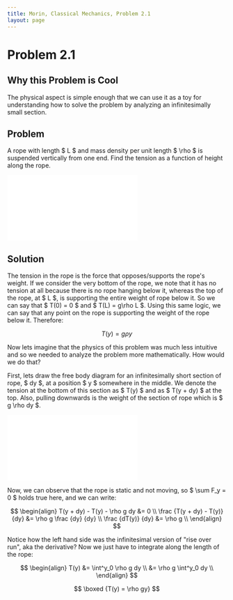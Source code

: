 ```yaml
---
title: Morin, Classical Mechanics, Problem 2.1
layout: page
---
```


# Problem 2.1

## Why this Problem is Cool

The physical aspect is simple enough that we can use it as a toy for understanding how to solve the problem by analyzing an infinitesimally small section.

## Problem

A rope with length $ L $ and mass density per unit length $ \rho $ is suspended vertically from one end. Find the tension as a function of height along the rope.

<embed src="{{ site.url }}{{ site.baseurl }}/assets/svg/Mechanics-Morin-2.1-a.svg" type="image/svg+xml"/>

## Solution

The tension in the rope is the force that opposes/supports the rope's weight. If we consider the very bottom of the rope, we note that it has no tension at all because there is no rope hanging below it, whereas the top of the rope, at $ L $, is supporting the entire weight of rope below it. So we can say that $ T(0) = 0 $ and $ T(L) = g\rho L $. Using this same logic, we can say that any point on the rope is supporting the weight of the rope below it. Therefore:

$$ T(y) = g\rho y $$

Now lets imagine that the physics of this problem was much less intuitive and so we needed to analyze the problem more mathematically. How would we do that?

First, lets draw the free body diagram for an infinitesimally short section of rope, $ dy $, at a position $ y $ somewhere in the middle. We denote the tension at the bottom of this section as $ T(y) $ and as $ T(y + dy) $ at the top. Also, pulling downwards is the weight of the section of rope which is $ g \rho dy $.

<div style="text-align:left;">
<embed src="{{ site.url }}{{ site.baseurl }}/assets/svg/Mechanics-Morin-2.1-b.svg" type="image/svg+xml"/>
</div>

Now, we can observe that the rope is static and not moving, so $ \sum F_y = 0 $ holds true here, and we can write:

$$ \begin{align}
T(y + dy) - T(y) - \rho g dy &= 0 \\
\frac {T(y + dy) - T(y)} {dy} &= \rho g \frac {dy} {dy} \\
\frac {dT(y)} {dy} &= \rho g \\
\end{align} $$

Notice how the left hand side was the infinitesimal version of "rise over run", aka the derivative? Now we just have to integrate along the length of the rope:

$$ \begin{align}
T(y) &= \int^y_0 \rho g dy \\
     &= \rho g \int^y_0 dy \\
\end{align} $$

$$ \boxed {T(y) = \rho gy} $$
